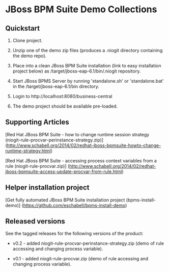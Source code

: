 JBoss BPM Suite Demo Collections
================================

Quickstart
----------

1. Clone project.

2. Unzip one of the demo zip files (produces a .niogit directory containing the demo repo).

3. Place into a clean JBoss BPM Suite installation (link to easy installation project below) as <path-to-project>/target/jboss-eap-6.1/bin/.niogit repository.

4. Start JBoss BPMS Server by running 'standalone.sh' or 'standalone.bat' in the <path-to-project>/target/jboss-eap-6.1/bin directory.

5. Login to http://localhost:8080/business-central

6. The demo project should be available pre-loaded.


Supporting Articles
-------------------

[Red Hat JBoss BPM Suite - how to change runtime session strategy (niogit-rule-procvar-perinstance-strategy.zip)] (http://www.schabell.org/2014/02/redhat-jboss-bpmsuite-howto-change-runtime-strategy.html)

[Red Hat JBoss BPM Suite - accessing process context variables from a rule (niogit-rule-procvar.zip)] (http://www.schabell.org/2014/02/redhat-jboss-bpmsuite-access-update-procvar-from-rule.html)


Helper installation project
---------------------------

[Get fully automated JBoss BPM Suite installation project (bpms-install-demo)] (https://github.com/eschabell/bpms-install-demo)


Released versions
-----------------

See the tagged releases for the following versions of the product:

- v0.2 - added niogit-rule-procvar-perinstance-strategy.zip (demo of rule accessing and changing process variable).

- v0.1 - added niogit-rule-procvar.zip (demo of rule accessing and changing process variable).

